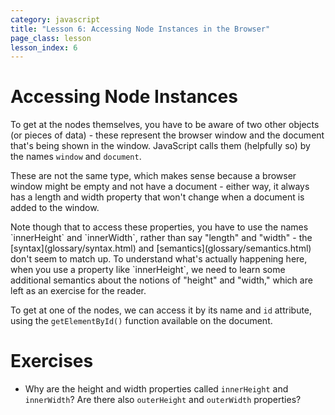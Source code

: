 ```yaml
---
category: javascript
title: "Lesson 6: Accessing Node Instances in the Browser"
page_class: lesson
lesson_index: 6
---
```


# Accessing Node Instances

To get at the nodes themselves, you have to be aware of two other objects (or pieces of data) - these represent the
browser window and the document that's being shown in the window. JavaScript calls them (helpfully so) by the names `window` and `document`.

<p>
<div id='secondpara'>
These are not the same type, which makes sense because a browser window might be empty and not have a document - either
way, it always has a length and width property that won't change when a document is added to the window.
</div>
<p>
Note though that to access these properties, you have to use the names `innerHeight` and `innerWidth`, rather than say
"length" and "width" - the [syntax](glossary/syntax.html) and
[semantics](glossary/semantics.html) don't seem to match up. To understand what's actually happening here, when you use a property like `innerHeight`, we need to learn some additional semantics about the notions of "height" and "width," which are left as an exercise for the reader.

To get at one of the nodes, we can access it by its name and `id` attribute, using the `getElementById()` function
available on the document.

# Exercises

* Why are the height and width properties called `innerHeight` and `innerWidth`? Are there also `outerHeight` and `outerWidth` properties?
